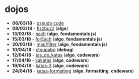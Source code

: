 # dojos

- **06/03/18** - [pseudo code](00-pseudo_code)
- **08/03/18** - [fizzbuzz](01-fizzbuzz) (**algo**)
- **13/03/18** - [each](02-each) (**algo**, **fondamentals js**)
- **15/03/18** - [forEach](03-foreach) (**algo**, **fondamentals js**)
- **20/03/18** - [map/filter](04-map_filter) (**algo**, **fondamentals js**)
- **10/04/18** - [ctoupabo](05-ctoupabo) (**debug**)
- **12/04/18** - [tas_de_katas](06-tas_de_katas) (**algo**, **codewars**)
- **17/04/18** - [kakatas](07-kakatas) (**algo**, **codewars**)
- **19/04/18** - [katas-3](08-katas-3) (**algo**, **codewars**)
- **24/04/18** - [katas-formatting](09-katas-formatting) (**algo**, **formatting**, **codewars**)
